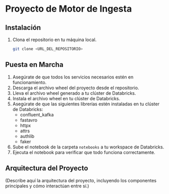 # Proyecto de Motor de Ingesta

## Instalación

1. Clona el repositorio en tu máquina local.
   ```bash
   git clone <URL_DEL_REPOSITORIO>
   ```

## Puesta en Marcha

1. Asegúrate de que todos los servicios necesarios estén en funcionamiento.
2. Descarga el archivo wheel del proyecto desde el repositorio.
3. Lleva el archivo wheel generado a tu clúster de Databricks.
4. Instala el archivo wheel en tu clúster de Databricks.
5. Asegúrate de que las siguientes librerías estén instaladas en tu clúster de Databricks:
   - confluent_kafka
   - fastavro
   - httpx
   - attrs
   - authlib
   - faker
6. Sube el notebook de la carpeta `notebooks` a tu workspace de Databricks.
7. Ejecuta el notebook para verificar que todo funciona correctamente.

## Arquitectura del Proyecto

(Describe aquí la arquitectura del proyecto, incluyendo los componentes principales y cómo interactúan entre sí.)
